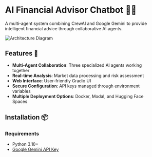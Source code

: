 # AI Financial Advisor Chatbot 🤖💼

A multi-agent system combining CrewAI and Google Gemini to provide intelligent financial advice through collaborative AI agents.

![Architecture Diagram](https://via.placeholder.com/800x400.png?text=System+Architecture+Diagram)

## Features 🌟
- **Multi-Agent Collaboration**: Three specialized AI agents working together
- **Real-time Analysis**: Market data processing and risk assessment
- **Web Interface**: User-friendly Gradio UI
- **Secure Configuration**: API keys managed through environment variables
- **Multiple Deployment Options**: Docker, Modal, and Hugging Face Spaces

## Installation 📦

### Requirements
- Python 3.10+
- [Google Gemini API Key](https://aistudio.google.com/app/apikey)
